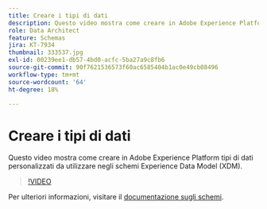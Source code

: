 ```yaml
---
title: Creare i tipi di dati
description: Questo video mostra come creare in Adobe Experience Platform tipi di dati personalizzati da utilizzare negli schemi Experience Data Model (XDM).
role: Data Architect
feature: Schemas
jira: KT-7934
thumbnail: 333537.jpg
exl-id: 00239ee1-db57-4bd0-acfc-5ba27a9c8fb6
source-git-commit: 90f7621536573f60ac6585404b1ac0e49cb08496
workflow-type: tm+mt
source-wordcount: '64'
ht-degree: 18%

---
```


# Creare i tipi di dati

Questo video mostra come creare in Adobe Experience Platform tipi di dati personalizzati da utilizzare negli schemi Experience Data Model (XDM).

>[!VIDEO](https://video.tv.adobe.com/v/333537?quality=12&learn=on)

Per ulteriori informazioni, visitare il [documentazione sugli schemi](https://experienceleague.adobe.com/docs/experience-platform/xdm/home.html?lang=it).
